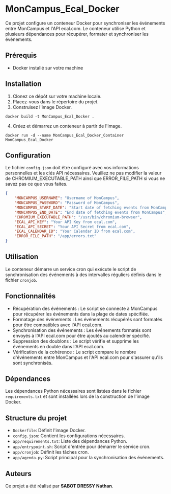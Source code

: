 # MonCampus_Ecal_Docker

Ce projet configure un conteneur Docker pour synchroniser les événements entre MonCampus et l'API ecal.com. Le conteneur utilise Python et plusieurs dépendances pour récupérer, formater et synchroniser les événements.

## Prérequis

- Docker installé sur votre machine

## Installation

1. Clonez ce dépôt sur votre machine locale.
2. Placez-vous dans le répertoire du projet.
3. Construisez l'image Docker.
```
docker build -t MonCampus_Ecal_Docker .
```
4. Créez et démarrez un conteneur à partir de l'image.
```
docker run -d --name MonCampus_Ecal_Docker_Container MonCampus_Ecal_Docker
```
## Configuration

Le fichier `config.json` doit être configuré avec vos informations personnelles et les clés API nécessaires. Veuillez ne pas modifier la valeur de CHROMIUM_EXECUTABLE_PATH ainsi que ERROR_FILE_PATH si vous ne savez pas ce que vous faites.

```json
{
    "MONCAMPUS_USERNAME": "Username of MonCampus",
    "MONCAMPUS_PASSWORD": "Password of MonCampus", 
    "MONCAMPUS_START_DATE": "Start date of fetching events from MonCampus",
    "MONCAMPUS_END_DATE": "End date of fetching events from MonCampus",
    "CHROMIUM_EXECUTABLE_PATH": "/usr/bin/chromium-browser", 
    "ECAL_API_KEY": "Your API Key from ecal.com", 
    "ECAL_API_SECRET": "Your API Secret from ecal.com", 
    "ECAL_CALENDAR_ID": "Your Calendar ID from ecal.com",
    "ERROR_FILE_PATH": "/app/errors.txt"
}
```

## Utilisation

Le conteneur démarre un service cron qui exécute le script de synchronisation des événements à des intervalles réguliers définis dans le fichier `cronjob`.

## Fonctionnalités
 - Récupération des événements : Le script se connecte à MonCampus pour récupérer les événements dans la plage de dates spécifiée.
 - Formatage des événements : Les événements récupérés sont formatés pour être compatibles avec l'API ecal.com.
 - Synchronisation des événements : Les événements formatés sont envoyés à l'API ecal.com pour être ajoutés au calendrier spécifié.
 - Suppression des doublons : Le script vérifie et supprime les événements en double dans l'API ecal.com.
 - Vérification de la cohérence : Le script compare le nombre d'événements entre MonCampus et l'API ecal.com pour s'assurer qu'ils sont synchronisés.

## Dépendances
Les dépendances Python nécessaires sont listées dans le fichier `requirements.txt` et sont installées lors de la construction de l'image Docker.

## Structure du projet
 - `Dockerfile`: Définit l'image Docker.
 - `config.json`: Contient les configurations nécessaires.
 - `app/requirements.txt`: Liste des dépendances Python.
 - `app/entrypoint.sh`: Script d'entrée pour démarrer le service cron.
 - `app/cronjob`: Définit les tâches cron.
 - `app/agenda.py`: Script principal pour la synchronisation des événements.

## Auteurs
Ce projet a été réalisé par **SABOT DRESSY Nathan**.
